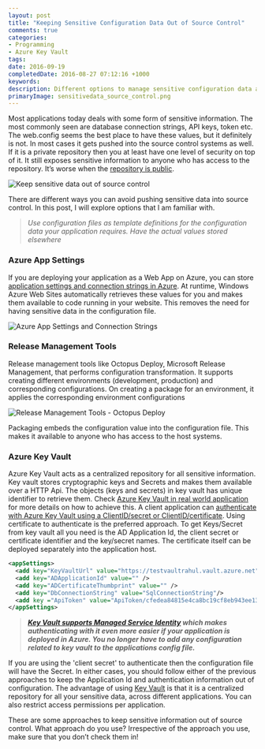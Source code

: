 ```yaml
---
layout: post
title: "Keeping Sensitive Configuration Data Out of Source Control"
comments: true
categories: 
- Programming
- Azure Key Vault
tags: 
date: 2016-09-19
completedDate: 2016-08-27 07:12:16 +1000
keywords: 
description: Different options to manage sensitive configuration data and to keep it out of source control.
primaryImage: sensitivedata_source_control.png
---
```


Most applications today deals with some form of sensitive information. The most commonly seen are database connection strings, API keys, token etc. The web.config seems the best place to have these values, but it definitely is not. In most cases it gets pushed into the source control systems as well. If it is a private repository then you at least have one level of security on top of it. It still exposes sensitive information to anyone who has access to the repository. It’s worse when the [repository is public](http://www.internetnews.com/blog/skerner/github-search-exposes-passwords.html).

<img alt="Keep sensitive data out of source control" src="/images/sensitivedata_source_control.png" />

There are different ways you can  avoid pushing sensitive data into source control. In this post, I will explore options that I am familiar with.

> *Use configuration files as template definitions for the configuration data your application requires. Have the actual values stored elsewhere*

### Azure App Settings

If you are deploying your application as a Web App on Azure, you can store [application settings and connection strings in Azure](https://azure.microsoft.com/en-us/blog/windows-azure-web-sites-how-application-strings-and-connection-strings-work/). At runtime, Windows Azure Web Sites automatically retrieves these values for you and makes them available to code running in your website. This removes the need for having sensitive data in the configuration file. 

<img alt="Azure App Settings and Connection Strings" src="/images/sensitiveData_azure_app_settings.png" /> 

### Release Management Tools

Release management tools like Octopus Deploy, Microsoft Release Management, that performs configuration transformation. It supports creating different environments (development, production) and corresponding configurations. On creating a package for an environment, it applies the corresponding environment configurations 

<img alt="Release Management Tools - Octopus Deploy" src="/images/sensitiveData_releaseManagement_tool_octopus.png" /> 

Packaging embeds the configuration value into the configuration file. This makes it available to anyone who has access to the host systems.

### Azure Key Vault

Azure Key Vault acts as a centralized repository for all sensitive information. Key vault stores cryptographic keys and Secrets and makes them available over a HTTP Api. The objects (keys and secrets) in key vault has unique identifier to retrieve them. Check [Azure Key Vault in real world application](http://www.rahulpnath.com/blog/azure-key-vault-in-a-real-world-application/) for more details on how to achieve this. A client application can [authenticate with Azure Key Vault using a ClientID/secret or ClientID/certificate](http://www.rahulpnath.com/blog/authenticating-a-client-application-with-azure-key-vault/). Using certificate to authenticate is the preferred approach. To get Keys/Secret from key vault all you need is the AD Application Id, the client secret or certificate identifier and the key/secret names. The certificate itself can be deployed separately into the application host.

``` XML
<appSettings>
  <add key="KeyVaultUrl" value="https://testvaultrahul.vault.azure.net"/>
  <add key="ADApplicationId" value="" />
  <add key="ADCertificateThumbprint" value="" />
  <add key="DbConnectionString" value="SqlConnectionString"/>
  <add key ="ApiToken" value="ApiToken/cfedea84815e4ca8bc19cf8eb943ee13"/>
</appSettings>
```

> ***[Key Vault supports Managed Service Identity](http://www.rahulpnath.com/blog/authenticating-with-azure-key-vault-using-managed-service-identity/) which makes authenticating with it even more easier if your application is deployed in Azure. You no longer have to add any configuration related to key vault to the applications config file.***

If you are using the 'client secret' to authenticate then the configuration file will have the Secret. In either cases, you should follow either of the previous approaches to keep the Application Id and authentication information out of configuration. The advantage of using [Key Vault](http://www.rahulpnath.com/blog/category/azure-key-vault/) is that it is a centralized  repository for all your sensitive data, across different applications. You can also restrict access permissions per application. 


These are some approaches to keep sensitive information out of source control. What approach do you use? Irrespective of the approach you use, make sure that you don’t check them in!
